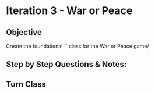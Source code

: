# Iteration 3 - War or Peace

## Objective 
Create the foundational `` class for the War or Peace game/

## Step by Step Questions & Notes:
## Turn Class